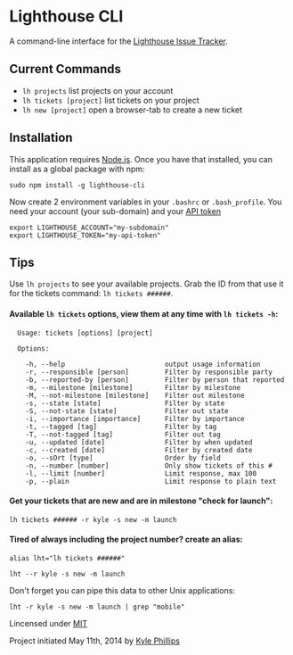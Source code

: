 # Lighthouse CLI

A command-line interface for the [Lighthouse Issue Tracker](http://lighthouseapp.com).

## Current Commands
* `lh projects` list projects on your account
* `lh tickets [project]` list tickets on your project
* `lh new [project]` open a browser-tab to create a new ticket

## Installation
This application requires [Node.js](http://nodejs.org). Once you have that installed, you can install as a global package with npm:

```
sudo npm install -g lighthouse-cli
```
Now create 2 environment variables in your `.bashrc` or `.bash_profile`. You need your account (your sub-domain) and your [API token](http://help.lighthouseapp.com/kb/api/how-do-i-get-an-api-token)

```
export LIGHTHOUSE_ACCOUNT="my-subdomain"
export LIGHTHOUSE_TOKEN="my-api-token"
```


## Tips

Use `lh projects` to see your available projects. Grab the ID from that use it for the tickets command: `lh tickets ######`.

#### Available `lh tickets` options, view them at any time with `lh tickets -h`:

```
  Usage: tickets [options] [project]

  Options:

    -h, --help                         output usage information
    -r, --responsible [person]         Filter by responsible party
    -b, --reported-by [person]         Filter by person that reported
    -m, --milestone [milestone]        Filter by milestone
    -M, --not-milestone [milestone]    Filter out milestone
    -s, --state [state]                Filter by state
    -S, --not-state [state]            Filter out state
    -i, --importance [importance]      Filter by importance
    -t, --tagged [tag]                 Filter by tag
    -T, --not-tagged [tag]             Filter out tag
    -u, --updated [date]               Filter by when updated
    -c, --created [date]               Filter by created date
    -o, --sOrt [type]                  Order by field
    -n, --number [number]              Only show tickets of this #
    -l, --limit [number]               Limit response, max 100
    -p, --plain                        Limit response to plain text
```

#### Get your tickets that are new and are in milestone "check for launch":

```
lh tickets ###### -r kyle -s new -m launch
```

#### Tired of always including the project number? create an alias:

```
alias lht="lh tickets ######"

lht --r kyle -s new -m launch
````

Don't forget you can pipe this data to other Unix applications:

```
lht -r kyle -s new -m launch | grep "mobile"
```



Lincensed under [MIT](http://opensource.org/licenses/MIT)

Project initiated May 11th, 2014 by [Kyle Phillips](http://haptic-data.com)